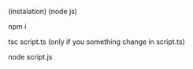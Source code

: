 (instalation) (node js)

npm i

tsc script.ts (only if you something change in script.ts)

node script.js
